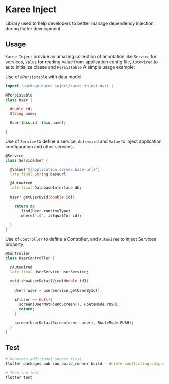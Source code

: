 # **Karee Inject**

 Library used to help developers
to better manage dependency injection during flutter development.

## Usage

`Karee Inject` provide an amazing collection of annotation like `Service` for services, `Value` for reading value from application config file, `Autowired` to auto initialize classe and `Persistable` 
A simple usage example:

Use of `@Persistable` with data model
```dart
import 'package:karee_inject/karee_inject.dart';

@Persistable
class User {

  double id;
  String name;

  User(this.id, this.name);

}
```

Use of `Service` to define a service, `Autowired` and `Value` to inject application configuration and other services.

```dart
@Service
class ServiceUser {

  @Value('@{application.server.base-url}')
  late final String baseUrl;

  @Autowired
  late final DatabaseInterface db;

  User? getUserById(double id){

    return db
      .find(User.runtimeType)
      .where('id', isEqualTo: id);
      
  }
}
```


Use of `Controller` to define a Controller, and `Autowired` to inject Services property;

```dart
@Controller
class UserController {

  @Autowired
  late final UserService userService;

  void showUserDetailView(double id){

    User? user = userService.getUserById();
    
    if(user == null){
      screen(UserNotFoundScreen(), RouteMode.PUSH);
      return;
    }

    screen(UserDetailScreen(user: user), RouteMode.PUSH);  
  }
}
```



## Test

```bash
# Generate additional source first
flutter packages pub run build_runner build --delete-conflicting-outputs

# Then run test
flutter test
```